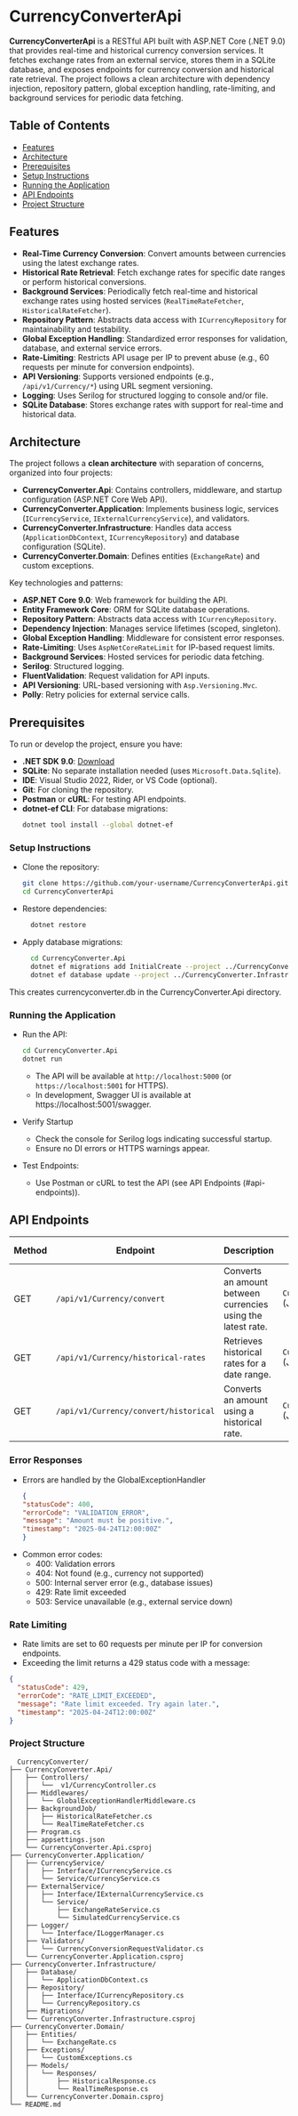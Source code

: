 # CurrencyConverterApi

**CurrencyConverterApi** is a RESTful API built with ASP.NET Core (.NET 9.0) that provides real-time and historical currency conversion services. It fetches exchange rates from an external service, stores them in a SQLite database, and exposes endpoints for currency conversion and historical rate retrieval. The project follows a clean architecture with dependency injection, repository pattern, global exception handling, rate-limiting, and background services for periodic data fetching.

## Table of Contents

- [Features](#features)
- [Architecture](#architecture)
- [Prerequisites](#prerequisites)
- [Setup Instructions](#setup-instructions)
- [Running the Application](#running-the-application)
- [API Endpoints](#api-endpoints)
- [Project Structure](#project-structure)

## Features

- **Real-Time Currency Conversion**: Convert amounts between currencies using the latest exchange rates.
- **Historical Rate Retrieval**: Fetch exchange rates for specific date ranges or perform historical conversions.
- **Background Services**: Periodically fetch real-time and historical exchange rates using hosted services (`RealTimeRateFetcher`, `HistoricalRateFetcher`).
- **Repository Pattern**: Abstracts data access with `ICurrencyRepository` for maintainability and testability.
- **Global Exception Handling**: Standardized error responses for validation, database, and external service errors.
- **Rate-Limiting**: Restricts API usage per IP to prevent abuse (e.g., 60 requests per minute for conversion endpoints).
- **API Versioning**: Supports versioned endpoints (e.g., `/api/v1/Currency/*`) using URL segment versioning.
- **Logging**: Uses Serilog for structured logging to console and/or file.
- **SQLite Database**: Stores exchange rates with support for real-time and historical data.

## Architecture

The project follows a **clean architecture** with separation of concerns, organized into four projects:

- **CurrencyConverter.Api**: Contains controllers, middleware, and startup configuration (ASP.NET Core Web API).
- **CurrencyConverter.Application**: Implements business logic, services (`ICurrencyService`, `IExternalCurrencyService`), and validators.
- **CurrencyConverter.Infrastructure**: Handles data access (`ApplicationDbContext`, `ICurrencyRepository`) and database configuration (SQLite).
- **CurrencyConverter.Domain**: Defines entities (`ExchangeRate`) and custom exceptions.

Key technologies and patterns:

- **ASP.NET Core 9.0**: Web framework for building the API.
- **Entity Framework Core**: ORM for SQLite database operations.
- **Repository Pattern**: Abstracts data access with `ICurrencyRepository`.
- **Dependency Injection**: Manages service lifetimes (scoped, singleton).
- **Global Exception Handling**: Middleware for consistent error responses.
- **Rate-Limiting**: Uses `AspNetCoreRateLimit` for IP-based request limits.
- **Background Services**: Hosted services for periodic data fetching.
- **Serilog**: Structured logging.
- **FluentValidation**: Request validation for API inputs.
- **API Versioning**: URL-based versioning with `Asp.Versioning.Mvc`.
- **Polly**: Retry policies for external service calls.

## Prerequisites

To run or develop the project, ensure you have:

- **.NET SDK 9.0**: [Download](https://dotnet.microsoft.com/download/dotnet/9.0)
- **SQLite**: No separate installation needed (uses `Microsoft.Data.Sqlite`).
- **IDE**: Visual Studio 2022, Rider, or VS Code (optional).
- **Git**: For cloning the repository.
- **Postman** or **cURL**: For testing API endpoints.
- **dotnet-ef CLI**: For database migrations:
  ```bash
  dotnet tool install --global dotnet-ef

### Setup Instructions
- Clone the repository:
  ```bash
  git clone https://github.com/your-username/CurrencyConverterApi.git
  cd CurrencyConverterApi

- Restore dependencies:
  ```bash
    dotnet restore

- Apply database migrations:
  ```bash
    cd CurrencyConverter.Api
    dotnet ef migrations add InitialCreate --project ../CurrencyConverter.Infrastructure --startup-project .
    dotnet ef database update --project ../CurrencyConverter.Infrastructure --startup-project .

This creates currencyconverter.db in the CurrencyConverter.Api directory.

### Running the Application
- Run the API:
  ```bash
  cd CurrencyConverter.Api
  dotnet run
  ```
    * The API will be available at `http://localhost:5000` (or `https://localhost:5001` for HTTPS).
    * In development, Swagger UI is available at https://localhost:5001/swagger.


- Verify Startup
    * Check the console for Serilog logs indicating successful startup.
    * Ensure no DI errors or HTTPS warnings appear.


- Test Endpoints:
    * Use Postman or cURL to test the API (see API Endpoints (#api-endpoints)).

## API Endpoints

| Method | Endpoint                                      | Description                                      | Request Body                              | Query Parameters                  | Response Example                                                                 |
|--------|-----------------------------------------------|--------------------------------------------------|-------------------------------------------|-----------------------------------|----------------------------------------------------------------------------------|
| GET    | `/api/v1/Currency/convert`                   | Converts an amount between currencies using the latest rate. | `CurrencyConversionRequest` (JSON)        | None                              | `{"fromCurrency":"USD","toCurrency":"GBP","amount":100,"convertedAmount":80,"rate":0.80,"conversionDate":"2025-04-24T12:00:00Z"}` |
| GET    | `/api/v1/Currency/historical-rates`          | Retrieves historical rates for a date range.     | `CurrencyConversionRequest` (JSON)        | `startDate`, `endDate`            | `[{"conversionDate":"2025-04-01T00:00:00Z","rate":0.79}]`                        |
| GET    | `/api/v1/Currency/convert/historical`        | Converts an amount using a historical rate.      | `CurrencyConversionRequest` (JSON)        | None                              | `{"fromCurrency":"USD","toCurrency":"GBP","amount":100,"convertedAmount":79,"rate":0.79,"conversionDate":"2025-04-01T00:00:00Z"}` |

### Error Responses
- Errors are handled by the GlobalExceptionHandler
  ```json
  {
  "statusCode": 400,
  "errorCode": "VALIDATION_ERROR",
  "message": "Amount must be positive.",
  "timestamp": "2025-04-24T12:00:00Z"
  }
  ```
- Common error codes:
    * 400: Validation errors
    * 404: Not found (e.g., currency not supported)
    * 500: Internal server error (e.g., database issues)
    * 429: Rate limit exceeded
    * 503: Service unavailable (e.g., external service down)

### Rate Limiting
- Rate limits are set to 60 requests per minute per IP for conversion endpoints.
- Exceeding the limit returns a 429 status code with a message:
```json
{
  "statusCode": 429,
  "errorCode": "RATE_LIMIT_EXCEEDED",
  "message": "Rate limit exceeded. Try again later.",
  "timestamp": "2025-04-24T12:00:00Z"
}
```

### Project Structure
```plaintext
  CurrencyConverter/
├── CurrencyConverter.Api/
│   ├── Controllers/
│   │   └──  v1/CurrencyController.cs
│   ├── Middlewares/
│   │   └── GlobalExceptionHandlerMiddleware.cs
│   ├── BackgroundJob/
│   │   ├── HistoricalRateFetcher.cs
│   │   └── RealTimeRateFetcher.cs
│   ├── Program.cs
│   ├── appsettings.json
│   └── CurrencyConverter.Api.csproj
├── CurrencyConverter.Application/
│   ├── CurrencyService/
│   │   ├── Interface/ICurrencyService.cs
│   │   └── Service/CurrencyService.cs
│   ├── ExternalService/
│   │   ├── Interface/IExternalCurrencyService.cs
│   │   └── Service/
│   │       ├── ExchangeRateService.cs
│   │       └── SimulatedCurrencyService.cs
│   ├── Logger/
│   │   └── Interface/ILoggerManager.cs
│   ├── Validators/
│   │   └── CurrencyConversionRequestValidator.cs
│   └── CurrencyConverter.Application.csproj
├── CurrencyConverter.Infrastructure/
│   ├── Database/
│   │   └── ApplicationDbContext.cs
│   ├── Repository/
│   │   ├── Interface/ICurrencyRepository.cs
│   │   └── CurrencyRepository.cs
│   ├── Migrations/
│   └── CurrencyConverter.Infrastructure.csproj
├── CurrencyConverter.Domain/
│   ├── Entities/
│   │   └── ExchangeRate.cs
│   ├── Exceptions/
│   │   └── CustomExceptions.cs
│   ├── Models/
│   │   └── Responses/
│   │       ├── HistoricalResponse.cs
│   │       └── RealTimeResponse.cs
│   └── CurrencyConverter.Domain.csproj
└── README.md


